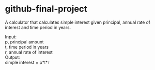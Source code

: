 # github-final-project

A calculator that calculates simple interest given principal, annual rate of interest and time period in years.

Input: \
  p, principal amount \
  t, time period in years \
  r, annual rate of interest \
Output: \
  simple interest = p\*t\*r
  
